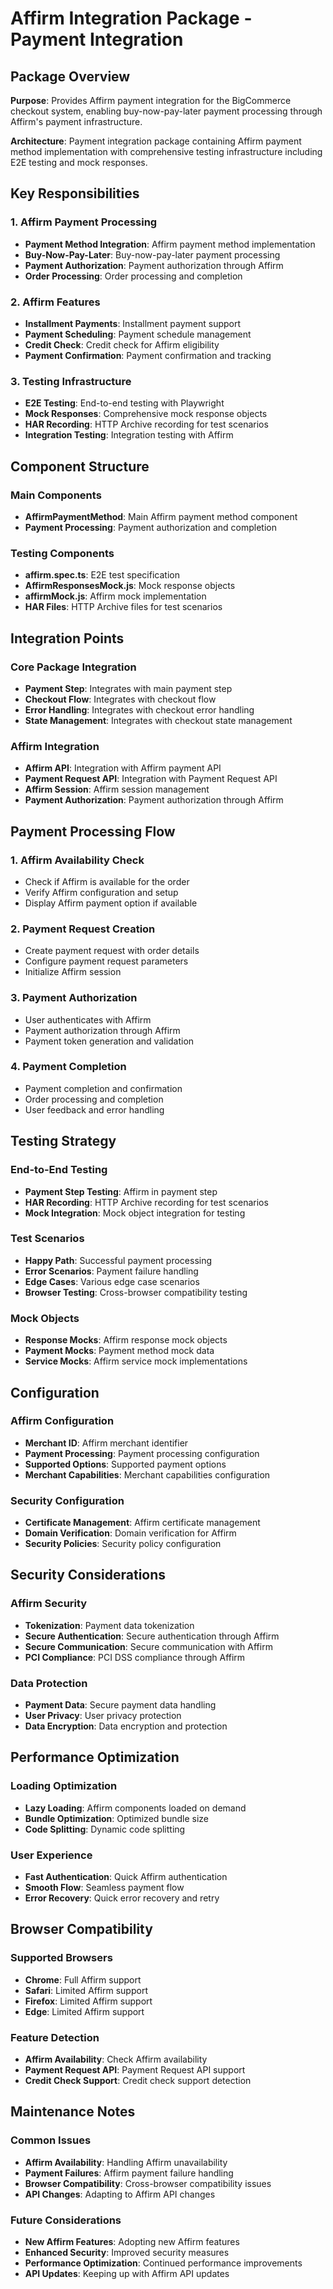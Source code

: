 # Affirm Integration Package - Payment Integration

## Package Overview

**Purpose**: Provides Affirm payment integration for the BigCommerce checkout system, enabling buy-now-pay-later payment processing through Affirm's payment infrastructure.

**Architecture**: Payment integration package containing Affirm payment method implementation with comprehensive testing infrastructure including E2E testing and mock responses.

## Key Responsibilities

### 1. Affirm Payment Processing
- **Payment Method Integration**: Affirm payment method implementation
- **Buy-Now-Pay-Later**: Buy-now-pay-later payment processing
- **Payment Authorization**: Payment authorization through Affirm
- **Order Processing**: Order processing and completion

### 2. Affirm Features
- **Installment Payments**: Installment payment support
- **Payment Scheduling**: Payment schedule management
- **Credit Check**: Credit check for Affirm eligibility
- **Payment Confirmation**: Payment confirmation and tracking

### 3. Testing Infrastructure
- **E2E Testing**: End-to-end testing with Playwright
- **Mock Responses**: Comprehensive mock response objects
- **HAR Recording**: HTTP Archive recording for test scenarios
- **Integration Testing**: Integration testing with Affirm

## Component Structure

### Main Components
- **AffirmPaymentMethod**: Main Affirm payment method component
- **Payment Processing**: Payment authorization and completion

### Testing Components
- **affirm.spec.ts**: E2E test specification
- **AffirmResponsesMock.js**: Mock response objects
- **affirmMock.js**: Affirm mock implementation
- **HAR Files**: HTTP Archive files for test scenarios

## Integration Points

### Core Package Integration
- **Payment Step**: Integrates with main payment step
- **Checkout Flow**: Integrates with checkout flow
- **Error Handling**: Integrates with checkout error handling
- **State Management**: Integrates with checkout state management

### Affirm Integration
- **Affirm API**: Integration with Affirm payment API
- **Payment Request API**: Integration with Payment Request API
- **Affirm Session**: Affirm session management
- **Payment Authorization**: Payment authorization through Affirm

## Payment Processing Flow

### 1. Affirm Availability Check
- Check if Affirm is available for the order
- Verify Affirm configuration and setup
- Display Affirm payment option if available

### 2. Payment Request Creation
- Create payment request with order details
- Configure payment request parameters
- Initialize Affirm session

### 3. Payment Authorization
- User authenticates with Affirm
- Payment authorization through Affirm
- Payment token generation and validation

### 4. Payment Completion
- Payment completion and confirmation
- Order processing and completion
- User feedback and error handling

## Testing Strategy

### End-to-End Testing
- **Payment Step Testing**: Affirm in payment step
- **HAR Recording**: HTTP Archive recording for test scenarios
- **Mock Integration**: Mock object integration for testing

### Test Scenarios
- **Happy Path**: Successful payment processing
- **Error Scenarios**: Payment failure handling
- **Edge Cases**: Various edge case scenarios
- **Browser Testing**: Cross-browser compatibility testing

### Mock Objects
- **Response Mocks**: Affirm response mock objects
- **Payment Mocks**: Payment method mock data
- **Service Mocks**: Affirm service mock implementations

## Configuration

### Affirm Configuration
- **Merchant ID**: Affirm merchant identifier
- **Payment Processing**: Payment processing configuration
- **Supported Options**: Supported payment options
- **Merchant Capabilities**: Merchant capabilities configuration

### Security Configuration
- **Certificate Management**: Affirm certificate management
- **Domain Verification**: Domain verification for Affirm
- **Security Policies**: Security policy configuration

## Security Considerations

### Affirm Security
- **Tokenization**: Payment data tokenization
- **Secure Authentication**: Secure authentication through Affirm
- **Secure Communication**: Secure communication with Affirm
- **PCI Compliance**: PCI DSS compliance through Affirm

### Data Protection
- **Payment Data**: Secure payment data handling
- **User Privacy**: User privacy protection
- **Data Encryption**: Data encryption and protection

## Performance Optimization

### Loading Optimization
- **Lazy Loading**: Affirm components loaded on demand
- **Bundle Optimization**: Optimized bundle size
- **Code Splitting**: Dynamic code splitting

### User Experience
- **Fast Authentication**: Quick Affirm authentication
- **Smooth Flow**: Seamless payment flow
- **Error Recovery**: Quick error recovery and retry

## Browser Compatibility

### Supported Browsers
- **Chrome**: Full Affirm support
- **Safari**: Limited Affirm support
- **Firefox**: Limited Affirm support
- **Edge**: Limited Affirm support

### Feature Detection
- **Affirm Availability**: Check Affirm availability
- **Payment Request API**: Payment Request API support
- **Credit Check Support**: Credit check support detection

## Maintenance Notes

### Common Issues
- **Affirm Availability**: Handling Affirm unavailability
- **Payment Failures**: Affirm payment failure handling
- **Browser Compatibility**: Cross-browser compatibility issues
- **API Changes**: Adapting to Affirm API changes

### Future Considerations
- **New Affirm Features**: Adopting new Affirm features
- **Enhanced Security**: Improved security measures
- **Performance Optimization**: Continued performance improvements
- **API Updates**: Keeping up with Affirm API updates
